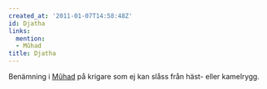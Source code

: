 ```yaml
---
created_at: '2011-01-07T14:58:48Z'
id: Djatha
links:
  mention:
  - Mûhad
title: Djatha
---
```


Benämning i [Mûhad] på krigare som ej kan slåss från häst- eller kamelrygg.

  [Mûhad]: Mûhad
